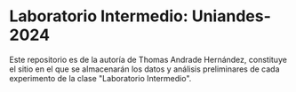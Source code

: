 # Laboratorio Intermedio: Uniandes-2024

Este repositorio es de la autoría de Thomas Andrade Hernández, constituye el sitio en el que se almacenarán los datos y análisis preliminares de cada experimento de la clase "Laboratorio Intermedio".
